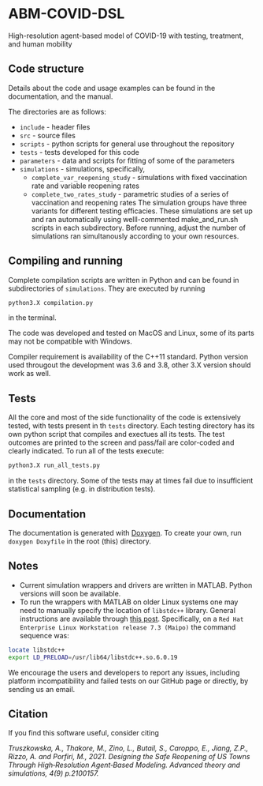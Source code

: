 # ABM-COVID-DSL
High-resolution agent-based model of COVID-19 with testing, treatment, and human mobility

## Code structure

Details about the code and usage examples can be found in the documentation, and the manual.

The directories are as follows: 
- `include` - header files
- `src` - source files
- `scripts` - python scripts for general use throughout the repository
- `tests` - tests developed for this code
- `parameters` - data and scripts for fitting of some of the parameters
- `simulations` - simulations, specifically,
	- `complete_var_reopening_study` - simulations with fixed vaccination rate and variable reopening rates
	- `complete_two_rates_study` - parametric studies of a series of vaccination and reopening rates
The simulation groups have three variants for different testing efficacies. These simulations are set up and ran automatically using welll-commented make_and_run.sh scripts in each subdirectory. Before running, adjust the number of simulations ran simultanously according to your own resources.

## Compiling and running

Complete compilation scripts are written in Python and can be found in subdirectories of `simulations`. They are executed by running

```bash 
python3.X compilation.py
```
in the terminal. 

The code was developed and tested on MacOS and Linux, some of its parts may not be compatible with Windows.

Compiler requirement is availability of the C++11 standard. Python version used througout the development was 3.6 and 3.8, other 3.X version should work as well. 

## Tests

All the core and most of the side functionality of the code is extensively tested, with tests present in th `tests` directory. Each testing directory has its own python script that compiles  and exectues all its tests. The test outcomes are printed to the screen and pass/fail are color-coded and clearly indicated. To run all of the tests execute: 

```bash
python3.X run_all_tests.py 
```
in the `tests` directory. Some of the tests may at times fail due to insufficient statistical sampling (e.g. in distribution tests).

## Documentation

The documentation is generated with [Doxygen](https://www.doxygen.nl/index.html). To create your own, run `doxygen Doxyfile` in the root (this) directory. 

## Notes

- Current simulation wrappers and drivers are written in MATLAB. Python versions will soon be available.
- To run the wrappers with MATLAB on older Linux systems one may need to manually specify the location of `libstdc++` library. General instructions are available through [this post](https://stackoverflow.com/a/58219652/2763915). Specifically, on a `Red Hat Enterprise Linux Workstation release 7.3 (Maipo)` the command sequence was:

```bash
locate libstdc++
export LD_PRELOAD=/usr/lib64/libstdc++.so.6.0.19
```
We encourage the users and developers to report any issues, including platform incompatibility and failed tests on our GitHub page or directly, by sending us an email.  

## Citation

If you find this software useful, consider citing

*Truszkowska, A., Thakore, M., Zino, L., Butail, S., Caroppo, E., Jiang, Z.P., Rizzo, A. and Porfiri, M., 2021. Designing the Safe Reopening of US Towns Through High‐Resolution Agent‐Based Modeling. Advanced theory and simulations, 4(9) p.2100157.*
